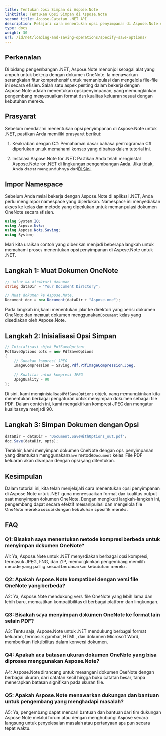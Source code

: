 ```yaml
---
title: Tentukan Opsi Simpan di Aspose.Note
linktitle: Tentukan Opsi Simpan di Aspose.Note
second_title: Aspose.Catatan .NET API
description: Pelajari cara menentukan opsi penyimpanan di Aspose.Note untuk .NET untuk menyesuaikan format output & kualitas dokumen OneNote.
type: docs
weight: 30
url: /id/net/loading-and-saving-operations/specify-save-options/
---
```

## Perkenalan

Di bidang pengembangan .NET, Aspose.Note menonjol sebagai alat yang ampuh untuk bekerja dengan dokumen OneNote. Ia menawarkan serangkaian fitur komprehensif untuk memanipulasi dan mengelola file-file ini secara efisien. Salah satu aspek penting dalam bekerja dengan Aspose.Note adalah menentukan opsi penyimpanan, yang memungkinkan pengembang menyesuaikan format dan kualitas keluaran sesuai dengan kebutuhan mereka.

## Prasyarat

Sebelum mendalami menentukan opsi penyimpanan di Aspose.Note untuk .NET, pastikan Anda memiliki prasyarat berikut:

1. Keakraban dengan C#: Pemahaman dasar bahasa pemrograman C# diperlukan untuk memahami konsep yang dibahas dalam tutorial ini.
   
2.  Instalasi Aspose.Note for .NET: Pastikan Anda telah menginstal Aspose.Note for .NET di lingkungan pengembangan Anda. Jika tidak, Anda dapat mengunduhnya dari[Di Sini](https://releases.aspose.com/note/net/).

## Impor Namespace

Sebelum Anda mulai bekerja dengan Aspose.Note di aplikasi .NET, Anda perlu mengimpor namespace yang diperlukan. Namespace ini menyediakan akses ke kelas dan metode yang diperlukan untuk memanipulasi dokumen OneNote secara efisien.

```csharp
using System.IO;
using Aspose.Note;
using Aspose.Note.Saving;
using System;
```

Mari kita uraikan contoh yang diberikan menjadi beberapa langkah untuk memahami proses menentukan opsi penyimpanan di Aspose.Note untuk .NET.

## Langkah 1: Muat Dokumen OneNote

```csharp
// Jalur ke direktori dokumen.
string dataDir = "Your Document Directory";

// Muat dokumen ke Aspose.Note.
Document doc = new Document(dataDir + "Aspose.one");
```

 Pada langkah ini, kami menentukan jalur ke direktori yang berisi dokumen OneNote dan memuat dokumen menggunakan`Document` kelas yang disediakan oleh Aspose.Note.

## Langkah 2: Inisialisasi Opsi Simpan

```csharp
// Inisialisasi objek PdfSaveOptions
PdfSaveOptions opts = new PdfSaveOptions
{
    // Gunakan kompresi JPEG
    ImageCompression = Saving.Pdf.PdfImageCompression.Jpeg,
    
    // Kualitas untuk kompresi JPEG
    JpegQuality = 90
};
```

 Di sini, kami menginisialisasi`PdfSaveOptions` objek, yang memungkinkan kita menentukan berbagai pengaturan untuk menyimpan dokumen sebagai file PDF. Dalam contoh ini, kami mengaktifkan kompresi JPEG dan mengatur kualitasnya menjadi 90.

## Langkah 3: Simpan Dokumen dengan Opsi

```csharp
dataDir = dataDir + "Document.SaveWithOptions_out.pdf";
doc.Save(dataDir, opts);
```

 Terakhir, kami menyimpan dokumen OneNote dengan opsi penyimpanan yang ditentukan menggunakan`Save` metode`Document` kelas. File PDF keluaran akan disimpan dengan opsi yang ditentukan.

## Kesimpulan

Dalam tutorial ini, kita telah menjelajahi cara menentukan opsi penyimpanan di Aspose.Note untuk .NET guna menyesuaikan format dan kualitas output saat menyimpan dokumen OneNote. Dengan mengikuti langkah-langkah ini, pengembang dapat secara efektif memanipulasi dan mengelola file OneNote mereka sesuai dengan kebutuhan spesifik mereka.

## FAQ

### Q1: Bisakah saya menentukan metode kompresi berbeda untuk menyimpan dokumen OneNote?

A1: Ya, Aspose.Note untuk .NET menyediakan berbagai opsi kompresi, termasuk JPEG, PNG, dan ZIP, memungkinkan pengembang memilih metode yang paling sesuai berdasarkan kebutuhan mereka.

### Q2: Apakah Aspose.Note kompatibel dengan versi file OneNote yang berbeda?

A2: Ya, Aspose.Note mendukung versi file OneNote yang lebih lama dan lebih baru, memastikan kompatibilitas di berbagai platform dan lingkungan.

### Q3: Bisakah saya menyimpan dokumen OneNote ke format lain selain PDF?

A3: Tentu saja, Aspose.Note untuk .NET mendukung berbagai format keluaran, termasuk gambar, HTML, dan dokumen Microsoft Word, memberikan fleksibilitas dalam konversi dokumen.

### Q4: Apakah ada batasan ukuran dokumen OneNote yang bisa diproses menggunakan Aspose.Note?

A4: Aspose.Note dirancang untuk menangani dokumen OneNote dengan berbagai ukuran, dari catatan kecil hingga buku catatan besar, tanpa menerapkan batasan signifikan pada ukuran file.

### Q5: Apakah Aspose.Note menawarkan dukungan dan bantuan untuk pengembang yang menghadapi masalah?

A5: Ya, pengembang dapat mencari bantuan dan bantuan dari tim dukungan Aspose.Note melalui forum atau dengan menghubungi Aspose secara langsung untuk penyelesaian masalah atau pertanyaan apa pun secara tepat waktu.